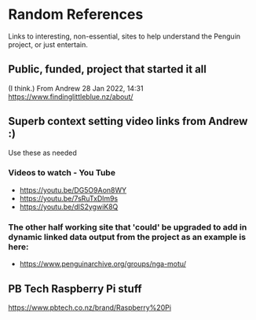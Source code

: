 # Random References
Links to interesting, non-essential, sites to help understand the Penguin project, or just entertain.

## Public, funded, project that started it all
(I think.)  From Andrew 28 Jan 2022, 14:31 https://www.findinglittleblue.nz/about/

## Superb context setting video links from Andrew :)
Use these as needed
### Videos to watch - You Tube
* https://youtu.be/DG5O9Aon8WY
* https://youtu.be/7sRuTxDlm9s
* https://youtu.be/dlS2ygwiK8Q
### The other half working site that 'could' be upgraded to add in dynamic linked data output from the project as an example is here:
* https://www.penguinarchive.org/groups/nga-motu/

## PB Tech Raspberry Pi stuff
https://www.pbtech.co.nz/brand/Raspberry%20Pi


